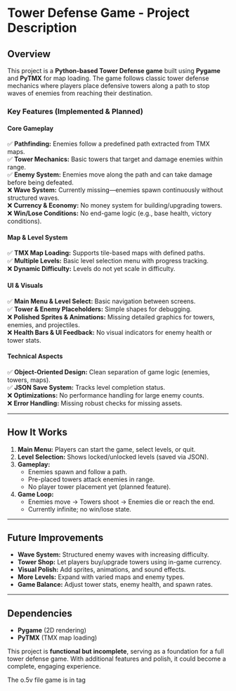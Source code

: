 # Tower Defense Game - Project Description  

## **Overview**  
This project is a **Python-based Tower Defense game** built using **Pygame** and **PyTMX** for map loading. The game follows classic tower defense mechanics where players place defensive towers along a path to stop waves of enemies from reaching their destination.  

### **Key Features (Implemented & Planned)**  

#### **Core Gameplay**  
✅ **Pathfinding:** Enemies follow a predefined path extracted from TMX maps.  
✅ **Tower Mechanics:** Basic towers that target and damage enemies within range.  
✅ **Enemy System:** Enemies move along the path and can take damage before being defeated.  
❌ **Wave System:** Currently missing—enemies spawn continuously without structured waves.  
❌ **Currency & Economy:** No money system for building/upgrading towers.  
❌ **Win/Lose Conditions:** No end-game logic (e.g., base health, victory conditions).  

#### **Map & Level System**  
✅ **TMX Map Loading:** Supports tile-based maps with defined paths.  
✅ **Multiple Levels:** Basic level selection menu with progress tracking.  
❌ **Dynamic Difficulty:** Levels do not yet scale in difficulty.  

#### **UI & Visuals**  
✅ **Main Menu & Level Select:** Basic navigation between screens.  
✅ **Tower & Enemy Placeholders:** Simple shapes for debugging.  
❌ **Polished Sprites & Animations:** Missing detailed graphics for towers, enemies, and projectiles.  
❌ **Health Bars & UI Feedback:** No visual indicators for enemy health or tower stats.  

#### **Technical Aspects**  
✅ **Object-Oriented Design:** Clean separation of game logic (enemies, towers, maps).  
✅ **JSON Save System:** Tracks level completion status.  
❌ **Optimizations:** No performance handling for large enemy counts.  
❌ **Error Handling:** Missing robust checks for missing assets.  

---

## **How It Works**  
1. **Main Menu:** Players can start the game, select levels, or quit.  
2. **Level Selection:** Shows locked/unlocked levels (saved via JSON).  
3. **Gameplay:**  
   - Enemies spawn and follow a path.  
   - Pre-placed towers attack enemies in range.  
   - No player tower placement yet (planned feature).  
4. **Game Loop:**  
   - Enemies move → Towers shoot → Enemies die or reach the end.  
   - Currently infinite; no win/lose state.  

---

## **Future Improvements**  
- **Wave System:** Structured enemy waves with increasing difficulty.  
- **Tower Shop:** Let players buy/upgrade towers using in-game currency.  
- **Visual Polish:** Add sprites, animations, and sound effects.  
- **More Levels:** Expand with varied maps and enemy types.  
- **Game Balance:** Adjust tower stats, enemy health, and spawn rates.  

---

## **Dependencies**  
- **Pygame** (2D rendering)  
- **PyTMX** (TMX map loading)  

This project is **functional but incomplete**, serving as a foundation for a full tower defense game. With additional features and polish, it could become a complete, engaging experience.

The o.5v file game is in tag

